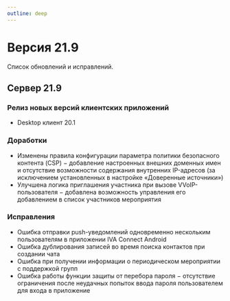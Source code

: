 ```yaml
---
outline: deep
---
```


# Версия 21.9

Список обновлений и исправлений.

## Сервер 21.9

### Релиз новых версий клиентских приложений

- <Badge type="tip" text="RELEASE" /> Desktop клиент 20.1

### Доработки

- Изменены правила конфигурации параметра политики безопасного контента (CSP) − добавление настроенных внешних доменных имен и отсутствие возможности содержания внутренних IP-адресов (за исключением установленных в настройке «Доверенные источники»)
- Улучшена логика приглашения участника при вызове VVoIP-пользователя − добавлена возможность управления его добавлением в список участников мероприятия

### Исправления

- Ошибка отправки push-уведомлений одновременно нескольким пользователям в приложении IVA Connect Android
- Ошибка дублирования записей во время поиска контактов при создании чата
- Ошибка при получении информации о периодическом мероприятии с поддержкой групп
- Ошибка работы функции защиты от перебора пароля − отсутствие ограничения после неудачных попыток ввода пароля пользователем для входа в приложение
